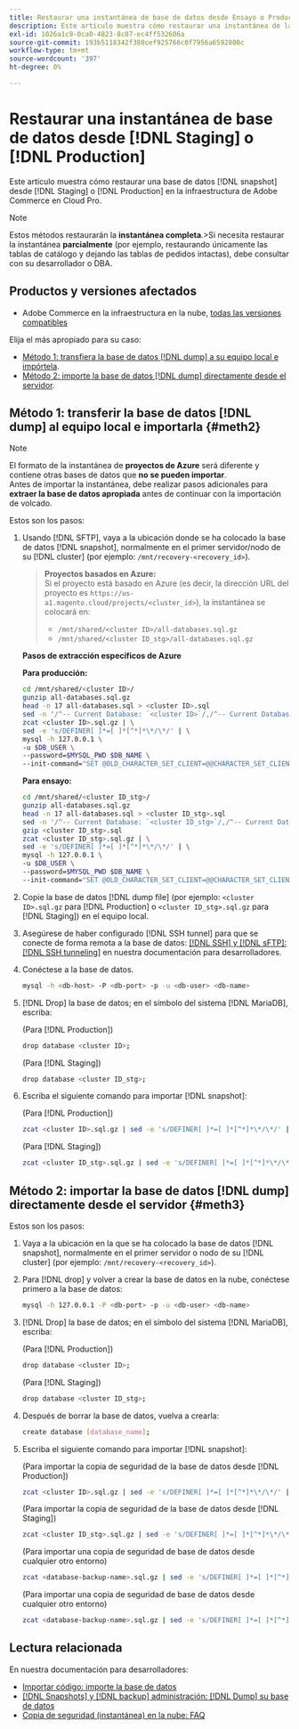 ```yaml
---
title: Restaurar una instantánea de base de datos desde Ensayo o Producción
description: Este artículo muestra cómo restaurar una instantánea de la base de datos desde Ensayo o Producción en Adobe Commerce en la infraestructura en la nube.
exl-id: 1026a1c9-0ca0-4823-8c07-ec4ff532606a
source-git-commit: 193b5118342f380cef925766c0f7956a6592800c
workflow-type: tm+mt
source-wordcount: '397'
ht-degree: 0%

---
```


# Restaurar una instantánea de base de datos desde [!DNL Staging] o [!DNL Production]

Este artículo muestra cómo restaurar una base de datos [!DNL snapshot] desde [!DNL Staging] o [!DNL Production] en la infraestructura de Adobe Commerce en Cloud Pro.


>[!NOTE]
>
>Estos métodos restaurarán la **instantánea completa**.
>&#x200B;>Si necesita restaurar la instantánea **parcialmente** (por ejemplo, restaurando únicamente las tablas de catálogo y dejando las tablas de pedidos intactas), debe consultar con su desarrollador o DBA.


## Productos y versiones afectados

* Adobe Commerce en la infraestructura en la nube, [todas las versiones compatibles](https://magento.com/sites/default/files/magento-software-lifecycle-policy.pdf)

Elija el más apropiado para su caso:

* [Método 1: transfiera la base de datos [!DNL dump] a su equipo local e impórtela](#meth2).
* [Método 2: importe la base de datos [!DNL dump] directamente desde el servidor](#meth3).

## Método 1: transferir la base de datos [!DNL dump] al equipo local e importarla {#meth2}


>[!NOTE]
>
> El formato de la instantánea de **proyectos de Azure** será diferente y contiene otras bases de datos que **no se pueden importar**.\
> Antes de importar la instantánea, debe realizar pasos adicionales para **extraer la base de datos apropiada** antes de continuar con la importación de volcado.

Estos son los pasos:

1. Usando [!DNL SFTP], vaya a la ubicación donde se ha colocado la base de datos [!DNL snapshot], normalmente en el primer servidor/nodo de su [!DNL cluster] (por ejemplo: `/mnt/recovery-<recovery_id>`).
   > **Proyectos basados en Azure:**\
   > Si el proyecto está basado en Azure (es decir, la dirección URL del proyecto es `https://us-a1.magento.cloud/projects/<cluster_id>`), la instantánea se colocará en:
   > * `/mnt/shared/<cluster ID>/all-databases.sql.gz`
   > * `/mnt/shared/<cluster ID_stg>/all-databases.sql.gz`

   **Pasos de extracción específicos de Azure**

   **Para producción:**

   ```bash
   cd /mnt/shared/<cluster ID>/
   gunzip all-databases.sql.gz 
   head -n 17 all-databases.sql > <cluster ID>.sql 
   sed -n '/^-- Current Database: `<cluster ID>`/,/^-- Current Database: `/p' all-databases.sql >> <cluster ID>.sql gzip <cluster ID>.sql
   zcat <cluster ID>.sql.gz | \
   sed -e 's/DEFINER[ ]*=[ ]*[^*]*\*/\*/' | \
   mysql -h 127.0.0.1 \
   -u $DB_USER \
   --password=$MYSQL_PWD $DB_NAME \
   --init-command="SET @OLD_CHARACTER_SET_CLIENT=@@CHARACTER_SET_CLIENT ;SET @OLD_CHARACTER_SET_RESULTS=@@CHARACTER_SET_RESULTS ;SET @OLD_COLLATION_CONNECTION=@@COLLATION_CONNECTION ;SET NAMES utf8 ;SET @OLD_TIME_ZONE=@@TIME_ZONE ;SET TIME_ZONE='+00:00' ;SET @OLD_UNIQUE_CHECKS=@@UNIQUE_CHECKS, UNIQUE_CHECKS=0 ;SET @OLD_FOREIGN_KEY_CHECKS=@@FOREIGN_KEY_CHECKS, FOREIGN_KEY_CHECKS=0 ;SET @OLD_SQL_MODE=@@SQL_MODE, SQL_MODE='NO_AUTO_VALUE_ON_ZERO' ;SET @OLD_SQL_NOTES=@@SQL_NOTES, SQL_NOTES=0;"
   ```

   **Para ensayo:**

   ```bash
   cd /mnt/shared/<cluster ID_stg>/
   gunzip all-databases.sql.gz 
   head -n 17 all-databases.sql > <cluster ID_stg>.sql
   sed -n '/^-- Current Database: `<cluster ID_stg>`/,/^-- Current Database: `/p' all-databases.sql >> <cluster ID_stg>.sql 
   gzip <cluster ID_stg>.sql  
   zcat <cluster ID_stg>.sql.gz | \
   sed -e 's/DEFINER[ ]*=[ ]*[^*]*\*/\*/' | \
   mysql -h 127.0.0.1 \
   -u $DB_USER \
   --password=$MYSQL_PWD $DB_NAME \
   --init-command="SET @OLD_CHARACTER_SET_CLIENT=@@CHARACTER_SET_CLIENT ;SET @OLD_CHARACTER_SET_RESULTS=@@CHARACTER_SET_RESULTS ;SET @OLD_COLLATION_CONNECTION=@@COLLATION_CONNECTION ;SET NAMES utf8 ;SET @OLD_TIME_ZONE=@@TIME_ZONE ;SET TIME_ZONE='+00:00' ;SET @OLD_UNIQUE_CHECKS=@@UNIQUE_CHECKS, UNIQUE_CHECKS=0 ;SET @OLD_FOREIGN_KEY_CHECKS=@@FOREIGN_KEY_CHECKS, FOREIGN_KEY_CHECKS=0 ;SET @OLD_SQL_MODE=@@SQL_MODE, SQL_MODE='NO_AUTO_VALUE_ON_ZERO' ;SET @OLD_SQL_NOTES=@@SQL_NOTES, SQL_NOTES=0;"
   ```

1. Copie la base de datos [!DNL dump file] (por ejemplo: `<cluster ID>.sql.gz` para [!DNL Production] o `<cluster ID_stg>.sql.gz` para [!DNL Staging]) en el equipo local.
1. Asegúrese de haber configurado [!DNL SSH tunnel] para que se conecte de forma remota a la base de datos: [[!DNL SSH] y [!DNL sFTP]: [!DNL SSH tunneling]](https://experienceleague.adobe.com/en/docs/commerce-cloud-service/user-guide/develop/secure-connections#env-start-tunn) en nuestra documentación para desarrolladores.
1. Conéctese a la base de datos.

   ```bash
   mysql -h <db-host> -P <db-port> -p -u <db-user> <db-name>
   ```

1. [!DNL Drop] la base de datos; en el símbolo del sistema [!DNL MariaDB], escriba:

   (Para [!DNL Production])

   ```bash
   drop database <cluster ID>;
   ```

   (Para [!DNL Staging])

   ```bash
   drop database <cluster ID_stg>;
   ```

1. Escriba el siguiente comando para importar [!DNL snapshot]:

   (Para [!DNL Production])

   ```bash
   zcat <cluster ID>.sql.gz | sed -e 's/DEFINER[ ]*=[ ]*[^*]*\*/\*/' | mysql -h 127.0.0.1 -P <db-port> -p -u   <db-user> <db-name>
   ```

   (Para [!DNL Staging])

   ```bash
   zcat <cluster ID_stg>.sql.gz | sed -e 's/DEFINER[ ]*=[ ]*[^*]*\*/\*/' | mysql -h 127.0.0.1 -P <db-port> -p -u   <db-user> <db-name>
   ```

## Método 2: importar la base de datos [!DNL dump] directamente desde el servidor {#meth3}

Estos son los pasos:

1. Vaya a la ubicación en la que se ha colocado la base de datos [!DNL snapshot], normalmente en el primer servidor o nodo de su [!DNL cluster] (por ejemplo: `/mnt/recovery-<recovery_id>`).
1. Para [!DNL drop] y volver a crear la base de datos en la nube, conéctese primero a la base de datos:

   ```bash
   mysql -h 127.0.0.1 -P <db-port> -p -u <db-user> <db-name>
   ```

1. [!DNL Drop] la base de datos; en el símbolo del sistema [!DNL MariaDB], escriba:

   (Para [!DNL Production])

   ```bash
   drop database <cluster ID>;
   ```

   (Para [!DNL Staging])

   ```bash
   drop database <cluster ID_stg>;
   ```

1. Después de borrar la base de datos, vuelva a crearla:

   ```bash
   create database [database_name];
   ```

1. Escriba el siguiente comando para importar [!DNL snapshot]:

   (Para importar la copia de seguridad de la base de datos desde [!DNL Production])

   ```bash
   zcat <cluster ID>.sql.gz | sed -e 's/DEFINER[ ]*=[ ]*[^*]*\*/\*/' | mysql -h 127.0.0.1 -p -u <db-user> <db-name>
   ```

   (Para importar la copia de seguridad de la base de datos desde [!DNL Staging])

   ```bash
   zcat <cluster ID_stg>.sql.gz | sed -e 's/DEFINER[ ]*=[ ]*[^*]*\*/\*/' | mysql -h 127.0.0.1 -p -u <db-user> <db-name>
   ```

   (Para importar una copia de seguridad de base de datos desde cualquier otro entorno)

   ```bash
   zcat <database-backup-name>.sql.gz | sed -e 's/DEFINER[ ]*=[ ]*[^*]*\*/\*/' | mysql -h 127.0.0.1 -p -u <db-user> <db-name>
   ```

   (Para importar una copia de seguridad de base de datos desde cualquier otro entorno)

   ```bash
   zcat <database-backup-name>.sql.gz | sed -e 's/DEFINER[ ]*=[ ]*[^*]*\*/\*/' | mysql -h 127.0.0.1 -p -u <db-user> <db-name>
   ```

## Lectura relacionada

En nuestra documentación para desarrolladores:

* [Importar código: importe la base de datos](https://experienceleague.adobe.com/en/docs/commerce-cloud-service/user-guide/develop/deploy/staging-production)
* [[!DNL Snapshots] y [!DNL backup] administración: [!DNL Dump] su base de datos](https://experienceleague.adobe.com/en/docs/commerce-cloud-service/user-guide/develop/storage/snapshots)
* [Copia de seguridad (instantánea) en la nube: FAQ](https://experienceleague.adobe.com/en/docs/commerce-knowledge-base/kb/faq/backup-snapshot-on-cloud-faq)
